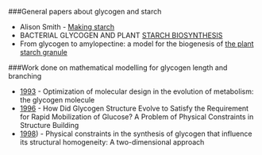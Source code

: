 ###General papers about glycogen and starch
- Alison Smith - [Making starch](https://github.com/pilarcormo/igem/blob/master/Papers/making-starch-a.smith.pdf)
- BACTERIAL GLYCOGEN AND PLANT [STARCH BIOSYNTHESIS](https://github.com/pilarcormo/igem/blob/master/Papers/Glyogen.pdf)
- From glycogen to amylopectine: a model for the biogenesis of [the plant starch granule](https://github.com/pilarcormo/igem/blob/master/Papers/glyc-to-amylop.pdf)


###Work done on mathematical modelling for glycogen length and branching 

- [1993](https://github.com/pilarcormo/igem/blob/master/Papers/model93.pdf) - Optimization of molecular design in the evolution of metabolism: the glycogen molecule 
- [1996](https://github.com/pilarcormo/igem/blob/master/Papers/model96.pdf) - How Did Glycogen Structure Evolve to Satisfy the Requirement for Rapid Mobilization of Glucose? A Problem of Physical Constraints in Structure Building
- [1998](https://github.com/pilarcormo/igem/blob/master/Papers/model98.pdf)) - Physical constraints in the synthesis of glycogen that influence its structural homogeneity: A two-dimensional approach
